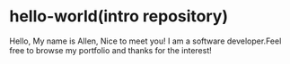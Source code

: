 # hello-world(intro repository)
Hello, 
My name is Allen, Nice to meet you! I am a software developer.Feel free to browse my portfolio and thanks for the interest!
